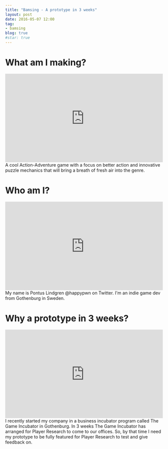 ```yaml
---
title: "Bamsing - A prototype in 3 weeks"
layout: post
date: 2016-05-07 12:00
tag:
- bamsing
blog: true
#star: true
---
```

# What am I making?
<div style='position:relative;padding-bottom:calc(100% / 1.78)'><iframe src='https://gfycat.com/ifr/EvilSphericalAmericangoldfinch' frameborder='0' scrolling='no' width='100%' height='100%' style='position:absolute;top:0;left:0;' allowfullscreen></iframe></div>
A cool Action-Adventure game with a focus on better action and innovative puzzle mechanics that will bring a breath of fresh air into the genre.


# Who am I?
<div style='position:relative;padding-bottom:calc(100% / 1.78)'><iframe src='https://gfycat.com/ifr/PreciousBlondAplomadofalcon' frameborder='0' scrolling='no' width='100%' height='100%' style='position:absolute;top:0;left:0;' allowfullscreen></iframe></div>
My name is Pontus Lindgren @happypwn on Twitter. I'm an indie game dev from Gothenburg in Sweden.


# Why a prototype in 3 weeks?
<div style='position:relative;padding-bottom:calc(100% / 1.78)'><iframe src='https://gfycat.com/ifr/HardUnrulyAnglerfish' frameborder='0' scrolling='no' width='100%' height='100%' style='position:absolute;top:0;left:0;' allowfullscreen></iframe></div>
I recently started my company in a business incubator program called The Game Incubator in Gothenburg.
In 3 weeks The Game Incubator has arranged for Player Research to come to our offices. So, by that time
I need my prototype to be fully featured for Player Research to test and give feedback on.
